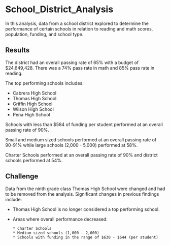 # School_District_Analysis
In this analysis, data from a school district explored to determine the performance of certain schools in relation to reading and math scores, population, funding, and school type.

## Results
The district had an overall passing rate of 65% with a budget of $24,649,428. There was a 74% pass rate in math and 85% pass rate in reading. 

The top performing schools includes:
  * Cabrera High School
  * Thomas High School
  * Griffin High School
  * Wilson High School 
  * Pena High School
  
  Schools with less than $584 of funding per student performed at an overall passing rate of 90%.
  
  Small and medium sized schools performed at an overall passing rate of 90-91% while large schools (2,000 - 5,000) performed at 58%.
  
  Charter Schools performed at an overall passing rate of 90% and district schools performed at 54%.
  
## Challenge
Data from the ninth grade class Thomas High School were changed and had to be removed from the analysis. Significant changes in previous findings include:

* Thomas High School is no longer considered a top performing school.
* Areas where overall performance decreased:

      * Charter Schools
      * Medium sized schools (1,000 - 2,000)
      * Schools with funding in the range of $630 - $644 (per student)
      
  
  
  
